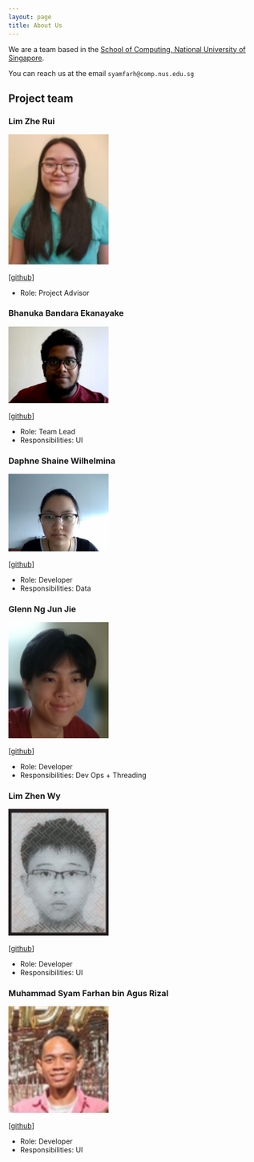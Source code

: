 ```yaml
---
layout: page
title: About Us
---
```


We are a team based in the [School of Computing, National University of Singapore](http://www.comp.nus.edu.sg).

You can reach us at the email `syamfarh@comp.nus.edu.sg`

## Project team

### Lim Zhe Rui

<img src="images/zherui.png" width="200px">

[[github](https://github.com/johndoe)]

* Role: Project Advisor

### Bhanuka Bandara Ekanayake 

<img src="images/bhanuka.png" width="200px">

[[github](http://github.com/bhnuka)]

* Role: Team Lead
* Responsibilities: UI

### Daphne Shaine Wilhelmina

<img src="images/daphne.png" width="200px">

[[github](http://github.com/Daphne789)] 

* Role: Developer
* Responsibilities: Data

### Glenn Ng Jun Jie

<img src="images/glenn.png" width="200px">

[[github](http://github.com/glenngnng)]

* Role: Developer
* Responsibilities: Dev Ops + Threading

### Lim Zhen Wy

<img src="images/limzhenwy.png" width="200px">

[[github](http://github.com/limzhenwy)]

* Role: Developer
* Responsibilities: UI

### Muhammad Syam Farhan bin Agus Rizal

<img src="images/syam.png" width="200px">

[[github](http://github.com/syamfarh)]

* Role: Developer
* Responsibilities: UI
